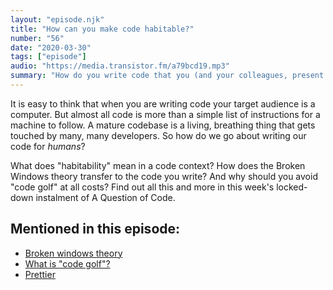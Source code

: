 ```yaml
---
layout: "episode.njk"
title: "How can you make code habitable?"
number: "56"
date: "2020-03-30"
tags: ["episode"]
audio: "https://media.transistor.fm/a79bcd19.mp3"
summary: "How do you write code that you (and your colleagues, present and future) can live in?"
---
```


It is easy to think that when you are writing code your target audience is a computer. But almost all code is more than a simple list of instructions for a machine to follow. A mature codebase is a living, breathing thing that gets touched by many, many developers. So how do we go about writing our code for _humans_?

What does "habitability" mean in a code context? How does the Broken Windows theory transfer to the code you write? And why should you avoid "code golf" at all costs? Find out all this and more in this week's locked-down instalment of A Question of Code.

## Mentioned in this episode:

* [Broken windows theory](https://en.wikipedia.org/wiki/Broken_windows_theory)
* [What is "code golf"?](https://meta.stackexchange.com/questions/20736/what-is-code-golf-on-stack-overflow)
* [Prettier](https://prettier.io/)
